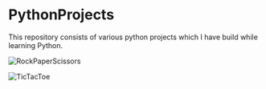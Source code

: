 # PythonProjects

This repository consists of various python projects which I have build while learning Python.

![RockPaperScissors](https://user-images.githubusercontent.com/51449941/119728524-3560be00-be91-11eb-8e45-ea25bec4fcf8.png)

![TicTacToe](https://user-images.githubusercontent.com/51449941/119728676-60e3a880-be91-11eb-9a61-af5dbea6bafa.png)
